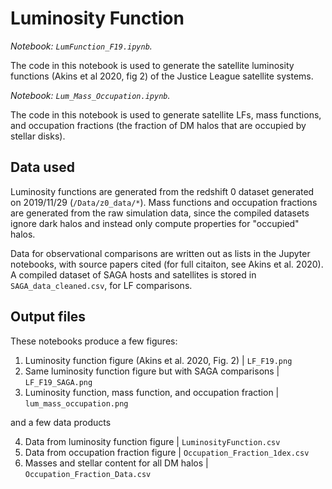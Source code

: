 # Luminosity Function

*Notebook: `LumFunction_F19.ipynb`.*

The code in this notebook is used to generate the satellite luminosity functions (Akins et al 2020, fig 2) of the Justice League satellite systems. 

*Notebook: `Lum_Mass_Occupation.ipynb`.*

The code in this notebook is used to generate satellite LFs, mass functions, and occupation fractions (the fraction of DM halos that are occupied by stellar disks). 

## Data used

Luminosity functions are generated from the redshift 0 dataset generated on 2019/11/29 (`/Data/z0_data/*`). Mass functions and occupation fractions are generated from the raw simulation data, since the compiled datasets ignore dark halos and instead only compute properties for "occupied" halos. 

Data for observational comparisons are written out as lists in the Jupyter notebooks, with source papers cited (for full citaiton, see Akins et al. 2020). 
A compiled dataset of SAGA hosts and satellites is stored in `SAGA_data_cleaned.csv`, for LF comparisons. 

## Output files

These notebooks produce a few figures: 

1. Luminosity function figure (Akins et al. 2020, Fig. 2) | `LF_F19.png`
2. Same luminosity function figure but with SAGA comparisons | `LF_F19_SAGA.png`
3. Luminosity function, mass function, and occupation fraction | `lum_mass_occupation.png`

and a few data products 

4. Data from luminosity function figure | `LuminosityFunction.csv`
5. Data from occupation fraction figure | `Occupation_Fraction_1dex.csv`
5. Masses and stellar content for all DM halos | `Occupation_Fraction_Data.csv` 



